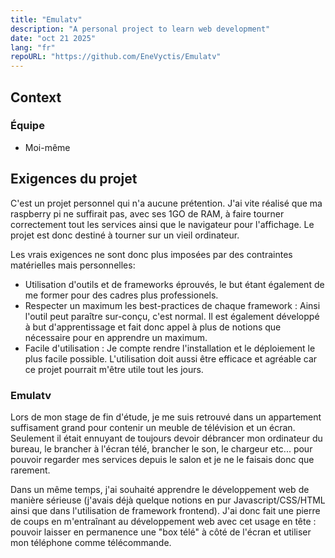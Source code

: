 ```yaml
---
title: "Emulatv"
description: "A personal project to learn web development"
date: "oct 21 2025"
lang: "fr"
repoURL: "https://github.com/EneVyctis/Emulatv"
---
```


## Context

### Équipe

- Moi-même

## Exigences du projet

C'est un projet personnel qui n'a aucune prétention. J'ai vite réalisé que ma raspberry pi ne suffirait pas, avec ses 1GO de RAM, à faire tourner correctement tout les services ainsi que le navigateur pour l'affichage. Le projet est donc destiné à tourner sur un vieil ordinateur.

Les vrais exigences ne sont donc plus imposées par des contraintes matérielles mais personnelles:
- Utilisation d'outils et de frameworks éprouvés, le but étant également de me former pour des cadres plus professionels.
- Respecter un maximum les best-practices de chaque framework : Ainsi l'outil peut paraître sur-conçu, c'est normal. Il est également développé à but d'apprentissage et fait donc appel à plus de notions que nécessaire pour en apprendre un maximum.
- Facile d'utilisation : Je compte rendre l'installation et le déploiement le plus facile possible. L'utilisation doit aussi être efficace et agréable car ce projet pourrait m'être utile tout les jours. 

### Emulatv

Lors de mon stage de fin d'étude, je me suis retrouvé dans un appartement suffisament grand pour contenir un meuble de télévision et un écran. Seulement il était ennuyant de toujours devoir débrancer mon ordinateur du bureau, le brancher à l'écran télé, brancher le son, le chargeur etc... pour pouvoir regarder mes services depuis le salon et je ne le faisais donc que rarement. 

Dans un même temps, j'ai souhaité apprendre le développement web de manière sérieuse (j'avais déjà quelque notions en pur Javascript/CSS/HTML ainsi que dans l'utilisation de framework frontend). J'ai donc fait une pierre de coups en m'entraînant au développement web avec cet usage en tête : pouvoir laisser en permanence une "box télé" à côté de l'écran et utiliser mon téléphone comme télécommande. 
